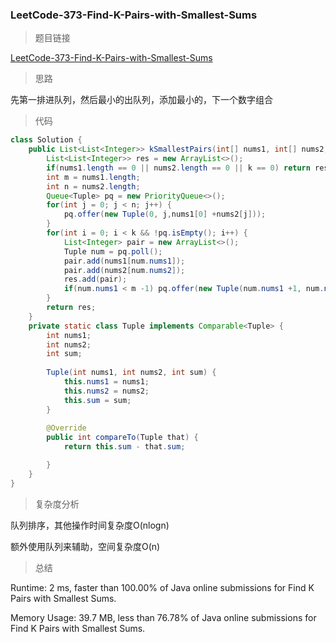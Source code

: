 ### LeetCode-373-Find-K-Pairs-with-Smallest-Sums

> 题目链接

[LeetCode-373-Find-K-Pairs-with-Smallest-Sums](https://leetcode.com/problems/find-k-pairs-with-smallest-sums/)

> 思路

先第一排进队列，然后最小的出队列，添加最小的，下一个数字组合

> 代码

```java
class Solution {
    public List<List<Integer>> kSmallestPairs(int[] nums1, int[] nums2, int k) {
        List<List<Integer>> res = new ArrayList<>();
        if(nums1.length == 0 || nums2.length == 0 || k == 0) return res;
        int m = nums1.length;
        int n = nums2.length;
        Queue<Tuple> pq = new PriorityQueue<>();
        for(int j = 0; j < n; j++) {
            pq.offer(new Tuple(0, j,nums1[0] +nums2[j]));
        }
        for(int i = 0; i < k && !pq.isEmpty(); i++) {
            List<Integer> pair = new ArrayList<>();
            Tuple num = pq.poll();
            pair.add(nums1[num.nums1]);
            pair.add(nums2[num.nums2]);
            res.add(pair);
            if(num.nums1 < m -1) pq.offer(new Tuple(num.nums1 +1, num.nums2, nums1[num.nums1+1]+ nums2[num.nums2]));
        }
        return res;
    }
    private static class Tuple implements Comparable<Tuple> {
        int nums1;
        int nums2;
        int sum;
        
        Tuple(int nums1, int nums2, int sum) {
            this.nums1 = nums1;
            this.nums2 = nums2;
            this.sum = sum;
        }
        
        @Override
        public int compareTo(Tuple that) {
            return this.sum - that.sum;

        }
    }
}
```

> 复杂度分析

队列排序，其他操作时间复杂度O(nlogn)

额外使用队列来辅助，空间复杂度O(n)

> 总结

Runtime: 2 ms, faster than 100.00% of Java online submissions for Find K Pairs with Smallest Sums.

Memory Usage: 39.7 MB, less than 76.78% of Java online submissions for Find K Pairs with Smallest Sums.
